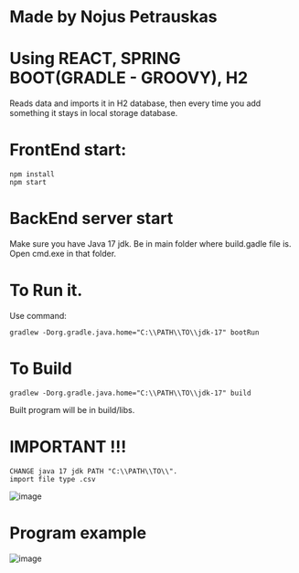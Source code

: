 
# Made by Nojus Petrauskas
# Using REACT, SPRING BOOT(GRADLE - GROOVY), H2
Reads data and imports it in H2 database, then every time you add something it stays in local storage database.

# FrontEnd start:
```
npm install
npm start
```

# BackEnd server start

Make sure you have Java 17 jdk.
Be in main folder where build.gadle file is.
Open cmd.exe in that folder.

# To Run it.

Use command:
```
gradlew -Dorg.gradle.java.home="C:\\PATH\\TO\\jdk-17" bootRun
```

# To Build
```
gradlew -Dorg.gradle.java.home="C:\\PATH\\TO\\jdk-17" build
```
 Built program will be in build/libs.

# IMPORTANT !!!
```
CHANGE java 17 jdk PATH "C:\\PATH\\TO\\".
import file type .csv
```
![image](https://user-images.githubusercontent.com/46402646/213421780-39cfe62f-1be0-4b25-96ab-e3c9395ff7d2.png)
# Program example
![image](https://user-images.githubusercontent.com/46402646/213419337-488b6eb8-7439-4784-99b5-0ca12af26ba2.png)
